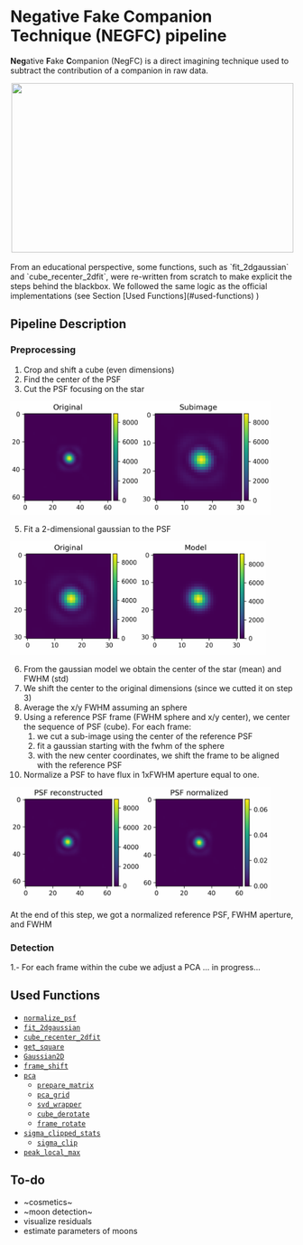 # Negative Fake Companion Technique (NEGFC) pipeline

**Neg**ative **F**ake **C**ompanion (NegFC) is a direct imagining technique used to subtract the contribution of a companion in raw data.
<p align="center">
<img src="https://github.com/yemsnucleus/NEGFC/blob/main/figures/cube.gif?raw=true" 
     width="500" 
     height="300" />
</p>
From an educational perspective, some functions, such as `fit_2dgaussian` and  `cube_recenter_2dfit`, were re-written from scratch to make explicit the steps behind the blackbox. We followed the same logic as the official implementations (see Section [Used Functions](#used-functions) )

## Pipeline Description
### Preprocessing
1. Crop and shift a cube (even dimensions)
2. Find the center of the PSF
3. Cut the PSF focusing on the star 

<img src="https://github.com/yemsnucleus/NEGFC/blob/main/figures/pipeline_1.png?raw=true" 
     width="=300" 
     height="200" />
     
5. Fit a 2-dimensional gaussian to the PSF

<img src="https://github.com/yemsnucleus/NEGFC/blob/main/figures/pipeline_2.png?raw=true" 
     width="=300" 
     height="200" />
     
6. From the gaussian model we obtain the center of the star (mean) and FWHM (std)
7. We shift the center to the original dimensions (since we cutted it on step 3)
8. Average the x/y FWHM assuming an sphere
9. Using a reference PSF frame (FWHM sphere and x/y center), we center the sequence of PSF (cube). For each frame:
    1. we cut a sub-image using the center of the reference PSF
    2. fit a gaussian starting with the fwhm of the sphere
    3. with the new center coordinates, we shift the frame to be aligned with the reference PSF
10. Normalize a PSF to have flux in 1xFWHM aperture equal to one.

<img src="https://github.com/yemsnucleus/NEGFC/blob/main/figures/pipeline_3.png?raw=true" 
     width="=300" 
     height="200" />

At the end of this step, we got a normalized reference PSF, FWHM aperture, and FWHM

### Detection
1.- For each frame within the cube we adjust a PCA
... in progress...

## Used Functions

- [`normalize_psf`](https://vip.readthedocs.io/en/latest/vip_hci.fm.html#vip_hci.fm.fakecomp.normalize_psf)
- [`fit_2dgaussian`](https://vip.readthedocs.io/en/latest/vip_hci.var.html?highlight=fit_2dgaussian#vip_hci.var.fit_2d.fit_2dgaussian)
- [`cube_recenter_2dfit`](https://vip.readthedocs.io/en/latest/vip_hci.preproc.html?highlight=cube_recenter_2dfit#vip_hci.preproc.recentering.cube_recenter_2dfit)
- [`get_square`](https://vip.readthedocs.io/en/latest/vip_hci.var.html?highlight=get_square#vip_hci.var.shapes.get_square)
- [`Gaussian2D`](https://docs.astropy.org/en/stable/api/astropy.modeling.functional_models.Gaussian2D.html)
- [`frame_shift`](https://vip.readthedocs.io/en/latest/vip_hci.preproc.html?highlight=frame_shift#vip_hci.preproc.recentering.frame_shift)
- [`pca`](https://vip.readthedocs.io/en/latest/_modules/vip_hci/psfsub/pca_fullfr.html#pca)
	+ [`prepare_matrix`](https://vip.readthedocs.io/en/latest/vip_hci.var.html?highlight=prepare_matrix#vip_hci.var.shapes.prepare_matrix)
	+ [`pca_grid`](https://vip.readthedocs.io/en/latest/vip_hci.psfsub.html?highlight=pca_grid#vip_hci.psfsub.utils_pca.pca_grid)
	+ [`svd_wrapper`](https://vip.readthedocs.io/en/latest/_modules/vip_hci/psfsub/svd.html?highlight=svd_wrapper)
	+ [`cube_derotate`](https://vip.readthedocs.io/en/latest/_modules/vip_hci/preproc/derotation.html#cube_derotate)
	+ [`frame_rotate`](https://vip.readthedocs.io/en/latest/vip_hci.preproc.html?highlight=vip_hci.preproc.frame_rotate%60#vip_hci.preproc.derotation.frame_rotate)
- [`sigma_clipped_stats`](https://docs.astropy.org/en/stable/api/astropy.stats.sigma_clipped_stats.html)
	+ [`sigma_clip`](https://docs.astropy.org/en/stable/api/astropy.stats.sigma_clipping.SigmaClip.html#astropy.stats.SigmaClip)
- [`peak_local_max`](https://github.com/scikit-image/scikit-image/blob/v0.19.2/skimage/feature/peak.py#L119-L326)

## To-do
- ~cosmetics~
- ~moon detection~
- visualize residuals
- estimate parameters of moons
